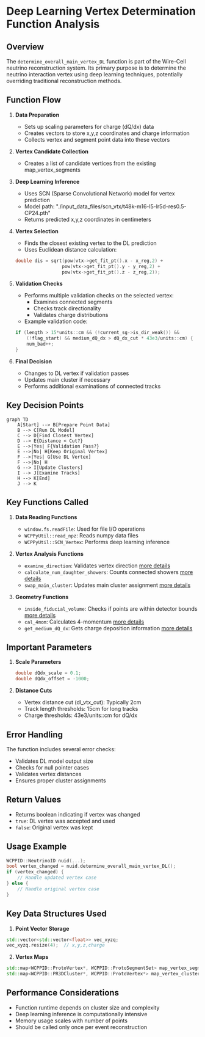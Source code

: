# Deep Learning Vertex Determination Function Analysis

## Overview

The `determine_overall_main_vertex_DL` function is part of the Wire-Cell neutrino reconstruction system. Its primary purpose is to determine the neutrino interaction vertex using deep learning techniques, potentially overriding traditional reconstruction methods.

## Function Flow

1. **Data Preparation**
   - Sets up scaling parameters for charge (dQ/dx) data
   - Creates vectors to store x,y,z coordinates and charge information
   - Collects vertex and segment point data into these vectors

2. **Vertex Candidate Collection**
   - Creates a list of candidate vertices from the existing map_vertex_segments

3. **Deep Learning Inference**
   - Uses SCN (Sparse Convolutional Network) model for vertex prediction
   - Model path: "./input_data_files/scn_vtx/t48k-m16-l5-lr5d-res0.5-CP24.pth"
   - Returns predicted x,y,z coordinates in centimeters

4. **Vertex Selection**
   - Finds the closest existing vertex to the DL prediction
   - Uses Euclidean distance calculation:
   ```cpp
   double dis = sqrt(pow(vtx->get_fit_pt().x - x_reg,2) + 
                    pow(vtx->get_fit_pt().y - y_reg,2) + 
                    pow(vtx->get_fit_pt().z - z_reg,2));
   ```

5. **Validation Checks**
   - Performs multiple validation checks on the selected vertex:
     - Examines connected segments
     - Checks track directionality
     - Validates charge distributions
   - Example validation code:
   ```cpp
   if (length > 15*units::cm && (!current_sg->is_dir_weak()) && 
       (!flag_start) && medium_dQ_dx > dQ_dx_cut * 43e3/units::cm) {
       num_bad++;
   }
   ```

6. **Final Decision**
   - Changes to DL vertex if validation passes
   - Updates main cluster if necessary
   - Performs additional examinations of connected tracks

## Key Decision Points

```mermaid
graph TD
    A[Start] --> B[Prepare Point Data]
    B --> C[Run DL Model]
    C --> D[Find Closest Vertex]
    D --> E{Distance < Cut?}
    E -->|Yes| F{Validation Pass?}
    E -->|No| H[Keep Original Vertex]
    F -->|Yes| G[Use DL Vertex]
    F -->|No| H
    G --> I[Update Clusters]
    I --> J[Examine Tracks]
    H --> K[End]
    J --> K
```

## Key Functions Called

1. **Data Reading Functions**
   - `window.fs.readFile`: Used for file I/O operations
   - `WCPPyUtil::read_npz`: Reads numpy data files
   - `WCPPyUtil::SCN_Vertex`: Performs deep learning inference

2. **Vertex Analysis Functions**
   - `examine_direction`: Validates vertex direction [more details](./examine_direction.md)
   - `calculate_num_daughter_showers`: Counts connected showers [more details](./calculate_num_daughter_showers.md)
   - `swap_main_cluster`: Updates main cluster assignment [more details](./determine_overall_main_vertex.md)

3. **Geometry Functions**
   - `inside_fiducial_volume`: Checks if points are within detector bounds [more details](../ToyFiducial/inside_fiducial_volume.md)
   - `cal_4mom`: Calculates 4-momentum [more details](../pattern_recognition/protosegment_kinematics.md)
   - `get_medium_dQ_dx`: Gets charge deposition information [more details](../pattern_recognition/protosegment_get_dQ_dx.md)

## Important Parameters

1. **Scale Parameters**
   ```cpp
   double dQdx_scale = 0.1;
   double dQdx_offset = -1000;
   ```

2. **Distance Cuts**
   - Vertex distance cut (dl_vtx_cut): Typically 2cm
   - Track length thresholds: 15cm for long tracks
   - Charge thresholds: 43e3/units::cm for dQ/dx

## Error Handling

The function includes several error checks:
- Validates DL model output size
- Checks for null pointer cases
- Validates vertex distances
- Ensures proper cluster assignments

## Return Values

- Returns boolean indicating if vertex was changed
- `true`: DL vertex was accepted and used
- `false`: Original vertex was kept

## Usage Example

```cpp
WCPPID::NeutrinoID nuid(...);
bool vertex_changed = nuid.determine_overall_main_vertex_DL();
if (vertex_changed) {
    // Handle updated vertex case
} else {
    // Handle original vertex case
}
```

## Key Data Structures Used

1. **Point Vector Storage**
```cpp
std::vector<std::vector<float>> vec_xyzq;
vec_xyzq.resize(4);  // x,y,z,charge
```

2. **Vertex Maps**
```cpp
std::map<WCPPID::ProtoVertex*, WCPPID::ProtoSegmentSet> map_vertex_segments;
std::map<WCPPID::PR3DCluster*, WCPPID::ProtoVertex*> map_vertex_cluster;
```

## Performance Considerations

- Function runtime depends on cluster size and complexity
- Deep learning inference is computationally intensive
- Memory usage scales with number of points
- Should be called only once per event reconstruction